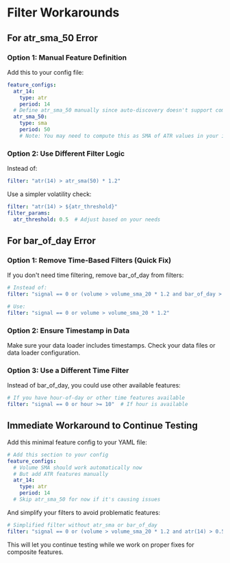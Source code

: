 # Filter Workarounds

## For atr_sma_50 Error

### Option 1: Manual Feature Definition
Add this to your config file:
```yaml
feature_configs:
  atr_14:
    type: atr
    period: 14
  # Define atr_sma_50 manually since auto-discovery doesn't support composite features yet
  atr_sma_50:
    type: sma
    period: 50
    # Note: You may need to compute this as SMA of ATR values in your implementation
```

### Option 2: Use Different Filter Logic
Instead of:
```yaml
filter: "atr(14) > atr_sma(50) * 1.2"
```

Use a simpler volatility check:
```yaml
filter: "atr(14) > ${atr_threshold}"
filter_params:
  atr_threshold: 0.5  # Adjust based on your needs
```

## For bar_of_day Error

### Option 1: Remove Time-Based Filters (Quick Fix)
If you don't need time filtering, remove bar_of_day from filters:
```yaml
# Instead of:
filter: "signal == 0 or (volume > volume_sma_20 * 1.2 and bar_of_day > 10)"

# Use:
filter: "signal == 0 or volume > volume_sma_20 * 1.2"
```

### Option 2: Ensure Timestamp in Data
Make sure your data loader includes timestamps. Check your data files or data loader configuration.

### Option 3: Use a Different Time Filter
Instead of bar_of_day, you could use other available features:
```yaml
# If you have hour-of-day or other time features available
filter: "signal == 0 or hour >= 10"  # If hour is available
```

## Immediate Workaround to Continue Testing

Add this minimal feature config to your YAML file:
```yaml
# Add this section to your config
feature_configs:
  # Volume SMA should work automatically now
  # But add ATR features manually
  atr_14:
    type: atr
    period: 14
  # Skip atr_sma_50 for now if it's causing issues
```

And simplify your filters to avoid problematic features:
```yaml
# Simplified filter without atr_sma or bar_of_day
filter: "signal == 0 or (volume > volume_sma_20 * 1.2 and atr(14) > 0.5)"
```

This will let you continue testing while we work on proper fixes for composite features.
